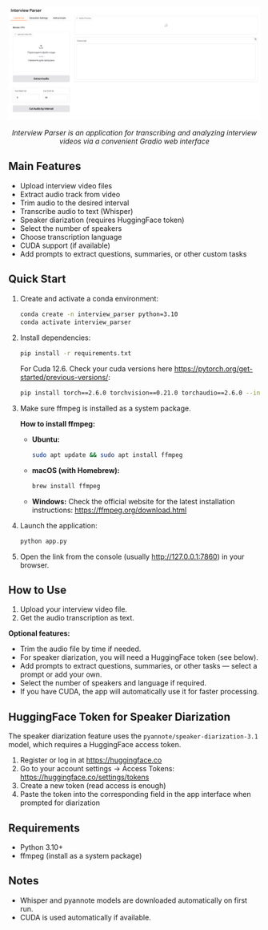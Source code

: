 <div align="center">
  <img src="git_content/main_image.png" alt="App interface example" width="1000"/>
  <p><em>Interview Parser is an application for transcribing and analyzing interview videos via a convenient Gradio web interface</em></p>
</div>


## Main Features
- Upload interview video files
- Extract audio track from video
- Trim audio to the desired interval
- Transcribe audio to text (Whisper)
- Speaker diarization (requires HuggingFace token)
- Select the number of speakers
- Choose transcription language
- CUDA support (if available)
- Add prompts to extract questions, summaries, or other custom tasks

## Quick Start

1. Create and activate a conda environment:
   ```bash
   conda create -n interview_parser python=3.10
   conda activate interview_parser
   ```
2. Install dependencies:
   ```bash
   pip install -r requirements.txt
   ```
   For Cuda 12.6. Check your cuda versions here https://pytorch.org/get-started/previous-versions/:
   ```bash
   pip install torch==2.6.0 torchvision==0.21.0 torchaudio==2.6.0 --index-url https://download.pytorch.org/whl/cu126
   ```
3. Make sure ffmpeg is installed as a system package.

   **How to install ffmpeg:**
   - **Ubuntu:**
     ```bash
     sudo apt update && sudo apt install ffmpeg
     ```
   - **macOS (with Homebrew):**
     ```bash
     brew install ffmpeg
     ```
   - **Windows:**
     Check the official website for the latest installation instructions: https://ffmpeg.org/download.html

4. Launch the application:
   ```bash
   python app.py
   ```
5. Open the link from the console (usually http://127.0.0.1:7860) in your browser.

## How to Use
1. Upload your interview video file.
2. Get the audio transcription as text.

**Optional features:**
- Trim the audio file by time if needed.
- For speaker diarization, you will need a HuggingFace token (see below).
- Add prompts to extract questions, summaries, or other tasks — select a prompt or add your own.
- Select the number of speakers and language if required.
- If you have CUDA, the app will automatically use it for faster processing.

## HuggingFace Token for Speaker Diarization
The speaker diarization feature uses the `pyannote/speaker-diarization-3.1` model, which requires a HuggingFace access token.

1. Register or log in at https://huggingface.co
2. Go to your account settings → Access Tokens: https://huggingface.co/settings/tokens
3. Create a new token (read access is enough)
4. Paste the token into the corresponding field in the app interface when prompted for diarization

## Requirements
- Python 3.10+
- ffmpeg (install as a system package)

## Notes
- Whisper and pyannote models are downloaded automatically on first run.
- CUDA is used automatically if available.
